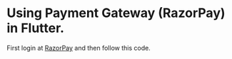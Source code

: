 # Using Payment Gateway (RazorPay) in Flutter.
  
  First login at [RazorPay](https://razorpay.com/) and then follow this code.
